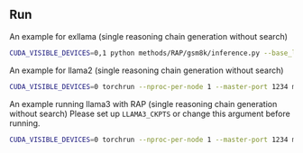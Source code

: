 ## Run
An example for exllama (single reasoning chain generation without search)
```bash
CUDA_VISIBLE_DEVICES=0,1 python methods/RAP/gsm8k/inference.py --base_lm exllama --exllama_model_dir your/path/to/llama --exllama_lora_dir None --exllama_mem_map '[16,22]' --n_action 1 --n_confidence 1 --n_iters 1 --temperature 0.0
```

An example for llama2 (single reasoning chain generation without search)
```bash
CUDA_VISIBLE_DEVICES=0 torchrun --nproc-per-node 1 --master-port 1234 methods/RAP/gsm8k/inference.py --base_lm llama-2 --llama_2_ckpts your/path/to/llama --llama_size "7B"  --n_action 1 --n_confidence 1 --n_iters 1 --temperature 0.0
```

An example running llama3 with RAP (single reasoning chain generation without search)
Please set up `LLAMA3_CKPTS` or change this argument before running.

```bash
CUDA_VISIBLE_DEVICES=0 torchrun --nproc-per-node 1 --master-port 1234 methods/RAP/gsm8k/inference.py --base_lm llama-3 --llama_3_ckpts $LLAMA3_CKPTS --llama_size "8B" --n_action 1 --n_confidence 1 --n_iters 1 --temperature 0.0
```




